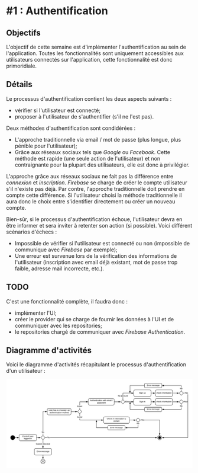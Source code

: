 # #1 : Authentification

## Objectifs
L'objectif de cette semaine est d'implémenter l'authentification au sein de l'application. Toutes les fonctionnalités sont uniquement accessibles aux utilisateurs connectés sur l'application, cette fonctionnalité est donc primoridiale.

## Détails
Le processus d'authentification contient les deux aspects suivants :
- vérifier si l'utilisateur est connecté;
- proposer à l'utilisateur de s'authentifier (s'il ne l'est pas).

Deux méthodes d'authentification sont condidérées :
- L'approche traditionnelle via email / mot de passe (plus longue, plus pénible pour l'utilisateur);
- Grâce aux réseaux sociaux tels que *Google* ou *Facebook*. Cette méthode est rapide (une seule action de l'utilisateur) et non contraignante pour la plupart des utilisateurs, elle est donc à privilégier.

L'approche grâce aux réseaux sociaux ne fait pas la différence entre *connexion* et *inscription*. *Firebase* se charge de créer le compte utilisateur s'il n'existe pas déjà. Par contre, l'approche traditionnelle doit prendre en compte cette différence. Si l'utilisateur choisi la méthode traditionnelle il aura donc le choix entre s'identifier directement ou créer un nouveau compte.

Bien-sûr, si le processus d'authentification échoue, l'utilisateur devra en être informer et sera inviter à retenter son action (si possible). Voici différent scénarios d'échecs :
- Impossible de vérifier si l'utilisateur est connecté ou non (impossible de communique avec *Firebase* par exemple);
- Une erreur est survenue lors de la vérification des informations de l'utilisateur (inscription avec email déjà existant, mot de passe trop faible, adresse mail incorrecte, etc.).

## TODO
C'est une fonctionnalité complète, il faudra donc :
- implémenter l'UI;
- créer le provider qui se charge de fournir les données à l'UI et de communiquer avec les repositories;
- le repositories chargé de communiquer avec *Firebase Authentication*.

## Diagramme d'activités

Voici le diagramme d'activités récapitulant le processus d'authentification d'un utilisateur :

![](src/1_auth_activity.png)
